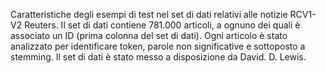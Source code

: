 Caratteristiche degli esempi di test nel set di dati relativi alle notizie RCV1-V2 Reuters. Il set di dati contiene 781.000 articoli, a ognuno dei quali è associato un ID (prima colonna del set di dati). Ogni articolo è stato analizzato per identificare token, parole non significative e sottoposto a stemming. Il set di dati è stato messo a disposizione da David. D. Lewis.

<!---HONumber=62-->